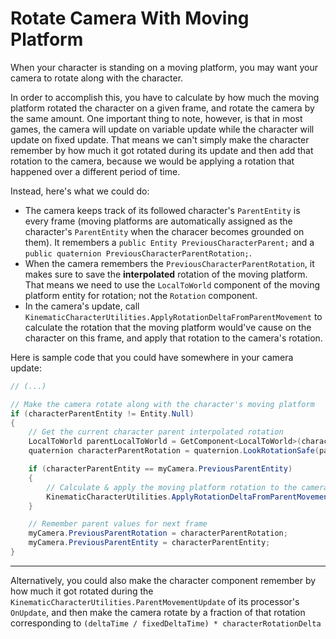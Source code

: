 

# Rotate Camera With Moving Platform

When your character is standing on a moving platform, you may want your camera to rotate along with the character.

In order to accomplish this, you have to calculate by how much the moving platform rotated the character on a given frame, and rotate the camera by the same amount. One important thing to note, however, is that in most games, the camera will update on variable update while the character will update on fixed update. That means we can't simply make the character remember by how much it got rotated during its update and then add that rotation to the camera, because we would be applying a rotation that happened over a different period of time. 

Instead, here's what we could do:
* The camera keeps track of its followed character's `ParentEntity` is every frame (moving platforms are automatically assigned as the character's `ParentEntity` when the characer becomes grounded on them). It remembers a `public Entity PreviousCharacterParent;` and a `public quaternion PreviousCharacterParentRotation;`.
* When the camera remembers the `PreviousCharacterParentRotation`, it makes sure to save the **interpolated** rotation of the moving platform. That means we need to use the `LocalToWorld` component of the moving platform entity for rotation; not the `Rotation` component.
* In the camera's update, call `KinematicCharacterUtilities.ApplyRotationDeltaFromParentMovement` to calculate the rotation that the moving platform would've cause on the character on this frame, and apply that rotation to the camera's rotation.

Here is sample code that you could have somewhere in your camera update:
```cs
// (...)

// Make the camera rotate along with the character's moving platform
if (characterParentEntity != Entity.Null)
{
    // Get the current character parent interpolated rotation
    LocalToWorld parentLocalToWorld = GetComponent<LocalToWorld>(characterParentEntity);
    quaternion characterParentRotation = quaternion.LookRotationSafe(parentLocalToWorld.Forward, parentLocalToWorld.Up); 

    if (characterParentEntity == myCamera.PreviousParentEntity)
    {
        // Calculate & apply the moving platform rotation to the camera
        KinematicCharacterUtilities.ApplyRotationDeltaFromParentMovement(ref cameraRotation.Value, myCamera.PreviousParentRotation, characterParentRotation, characterGroundingUp, true);
    }

    // Remember parent values for next frame
    myCamera.PreviousParentRotation = characterParentRotation;
    myCamera.PreviousParentEntity = characterParentEntity;
}
```

___________________________

Alternatively, you could also make the character component remember by how much it got rotated during the `KinematicCharacterUtilities.ParentMovementUpdate` of its processor's `OnUpdate`, and then make the camera rotate by a fraction of that rotation corresponding to `(deltaTime / fixedDeltaTime) * characterRotationDelta`